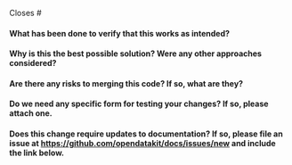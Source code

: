 Closes #

#### What has been done to verify that this works as intended?

#### Why is this the best possible solution? Were any other approaches considered?

#### Are there any risks to merging this code? If so, what are they?

#### Do we need any specific form for testing your changes? If so, please attach one.

#### Does this change require updates to documentation? If so, please file an issue at https://github.com/opendatakit/docs/issues/new and include the link below.